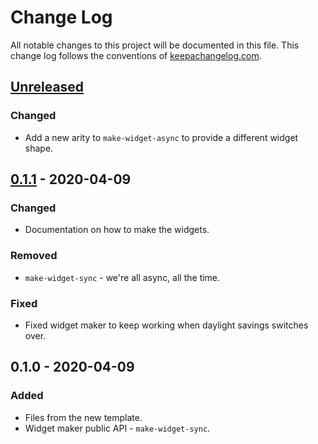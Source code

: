 # Change Log
All notable changes to this project will be documented in this file. This change log follows the conventions of [keepachangelog.com](http://keepachangelog.com/).

## [Unreleased]
### Changed
- Add a new arity to `make-widget-async` to provide a different widget shape.

## [0.1.1] - 2020-04-09
### Changed
- Documentation on how to make the widgets.

### Removed
- `make-widget-sync` - we're all async, all the time.

### Fixed
- Fixed widget maker to keep working when daylight savings switches over.

## 0.1.0 - 2020-04-09
### Added
- Files from the new template.
- Widget maker public API - `make-widget-sync`.

[Unreleased]: https://github.com/your-name/mygraph/compare/0.1.1...HEAD
[0.1.1]: https://github.com/your-name/mygraph/compare/0.1.0...0.1.1
